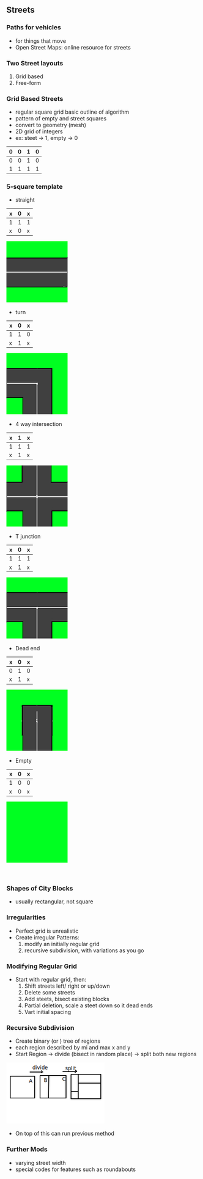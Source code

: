 ## Streets

### Paths for vehicles

- for things that move
- Open Street Maps: online resource for streets

### Two Street layouts

1. Grid based
2. Free-form

### Grid Based Streets

- regular square grid basic outline of algorithm
- pattern of empty and street squares
- convert to geometry (mesh)
- 2D grid of integers
- ex: steet -> 1, empty -> 0

| 0  | 0  | 1  | 0  |
| --- | ---| --- | --- |
| 0  | 0  | 1  | 0  |
| 1  | 1  | 1  | 1  |

### 5-square template

- straight

| x | 0  | x |
|---| ---|---|
| 1 | 1  | 1 |
| x | 0  | x |

![straight](images/streetStraight.png)

- turn

| x | 0  | x |
|---| ---|---|
| 1 | 1  | 0 |
| x | 1  | x |

![straight](images/streetTurn.png)

- 4 way intersection

| x | 1  | x |
|---| ---|---|
| 1 | 1  | 1 |
| x | 1  | x |

![straight](images/street4Way.png)

- T junction

| x | 0  | x |
|---| ---|---|
| 1  | 1 | 1 |
| x | 1  | x |

![straight](images/streetTJunction.png)

- Dead end

| x | 0  | x |
|---| ---|---|
| 0 | 1  | 0 |
| x | 1  | x |

![straight](images/streetDeadend.png)

- Empty

| x | 0  | x |
|---| ---|---|
| 1 | 0  | 0 |
| x | 0  | x |

![straight](images/streetEmpty.png)

<br>

### Shapes of City Blocks

- usually rectangular, not square

### Irregularities

- Perfect grid is unrealistic
- Create irregular Patterns:
  1. modify an initially regular grid
  2. recursive subdivision, with variations as you go

### Modifying Regular Grid

- Start with regular grid, then:
  1. Shift streets left/ right or up/down
  2. Delete some streets
  3. Add steets, bisect existing blocks
  4. Partial deletion, scale a steet down so it dead ends
  5. Vart initial spacing

### Recursive Subdivision

- Create binary (or ) tree of regions
- each region described by mi and max x and y
- Start Region -> divide (bisect in random place)
    -> split both new regions

![subdivision](images/recursiveSubdivsion.png)

- On top of this can run previous method

### Further Mods

- varying street width
- special codes for features such as roundabouts